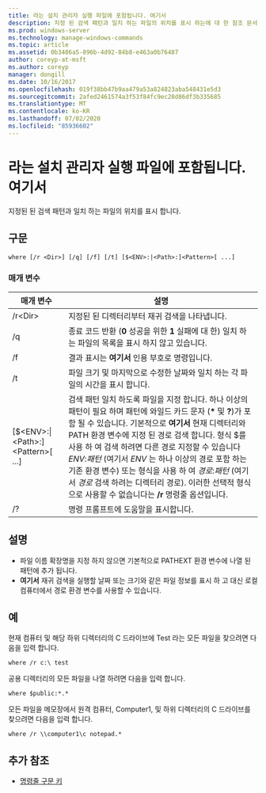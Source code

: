 ```yaml
---
title: 라는 설치 관리자 실행 파일에 포함됩니다. 여기서
description: 지정 된 검색 패턴과 일치 하는 파일의 위치를 표시 하는에 대 한 참조 문서입니다.
ms.prod: windows-server
ms.technology: manage-windows-commands
ms.topic: article
ms.assetid: 0b3486a5-896b-4d92-84b8-e463a0b76487
author: coreyp-at-msft
ms.author: coreyp
manager: dongill
ms.date: 10/16/2017
ms.openlocfilehash: 019f38bb47b9aa479a53a824823aba548431e5d3
ms.sourcegitcommit: 2afed2461574a3f53f84fc9ec28d86df3b335685
ms.translationtype: MT
ms.contentlocale: ko-KR
ms.lasthandoff: 07/02/2020
ms.locfileid: "85936602"
---
```

# <a name="where"></a>라는 설치 관리자 실행 파일에 포함됩니다. 여기서



지정된 된 검색 패턴과 일치 하는 파일의 위치를 표시 합니다.



## <a name="syntax"></a>구문

```
where [/r <Dir>] [/q] [/f] [/t] [$<ENV>:|<Path>:]<Pattern>[ ...]
```

### <a name="parameters"></a>매개 변수

|매개 변수|설명|
|---------|-----------|
|/r\<Dir>|지정된 된 디렉터리부터 재귀 검색을 나타냅니다.|
|/q|종료 코드 반환 (**0** 성공을 위한 **1** 실패에 대 한) 일치 하는 파일의 목록을 표시 하지 않고 있습니다.|
|/f|결과 표시는 **여기서** 인용 부호로 명령입니다.|
|/t|파일 크기 및 마지막으로 수정한 날짜와 일치 하는 각 파일의 시간을 표시 합니다.|
|[$\<ENV>:\|\<Path>:]\<Pattern>[ ...]|검색 패턴 일치 하도록 파일을 지정 합니다. 하나 이상의 패턴이 필요 하며 패턴에 와일드 카드 문자 (**&#42;** 및 **?**)가 포함 될 수 있습니다. 기본적으로 **여기서** 현재 디렉터리와 PATH 환경 변수에 지정 된 경로 검색 합니다. 형식 $를 사용 하 여 검색 하려면 다른 경로 지정할 수 있습니다*ENV*:*패턴* (여기서 *ENV* 는 하나 이상의 경로 포함 하는 기존 환경 변수) 또는 형식을 사용 하 여 *경로*:*패턴* (여기서 *경로* 검색 하려는 디렉터리 경로). 이러한 선택적 형식으로 사용할 수 없습니다는 **/r** 명령줄 옵션입니다.|
|/?|명령 프롬프트에 도움말을 표시합니다.|

## <a name="remarks"></a>설명

-   파일 이름 확장명을 지정 하지 않으면 기본적으로 PATHEXT 환경 변수에 나열 된 패턴에 추가 됩니다.
-   **여기서** 재귀 검색을 실행할 날짜 또는 크기와 같은 파일 정보를 표시 하 고 대신 로컬 컴퓨터에서 경로 환경 변수를 사용할 수 있습니다.

## <a name="examples"></a>예

현재 컴퓨터 및 해당 하위 디렉터리의 C 드라이브에 Test 라는 모든 파일을 찾으려면 다음을 입력 합니다.
```
where /r c:\ test
```
공용 디렉터리의 모든 파일을 나열 하려면 다음을 입력 합니다.
```
where $public:*.*
```
모든 파일을 메모장에서 원격 컴퓨터, Computer1, 및 하위 디렉터리의 C 드라이브를 찾으려면 다음을 입력 합니다.
```
where /r \\computer1\c notepad.*
```

## <a name="additional-references"></a>추가 참조

- [명령줄 구문 키](command-line-syntax-key.md)